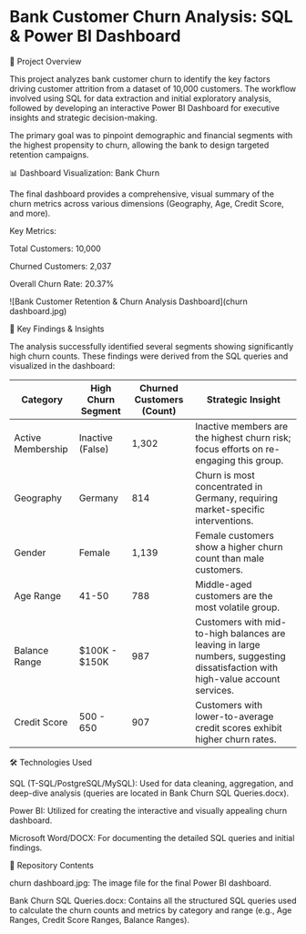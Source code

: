 # Bank Customer Churn Analysis: SQL & Power BI Dashboard

🚀 Project Overview

This project analyzes bank customer churn to identify the key factors driving customer attrition from a dataset of 10,000 customers. The workflow involved using SQL for data extraction and initial exploratory analysis, followed by developing an interactive Power BI Dashboard for executive insights and strategic decision-making.

The primary goal was to pinpoint demographic and financial segments with the highest propensity to churn, allowing the bank to design targeted retention campaigns.

📊 Dashboard Visualization: Bank Churn

The final dashboard provides a comprehensive, visual summary of the churn metrics across various dimensions (Geography, Age, Credit Score, and more).

Key Metrics:

Total Customers: 10,000

Churned Customers: 2,037

Overall Churn Rate: 20.37%

![Bank Customer Retention & Churn Analysis Dashboard](churn dashboard.jpg)

🔑 Key Findings & Insights

The analysis successfully identified several segments showing significantly high churn counts. These findings were derived from the SQL queries and visualized in the dashboard:

Category | High Churn Segment | Churned Customers (Count) | Strategic Insight
---|---|---|---
Active Membership | Inactive (False) | 1,302 | Inactive members are the highest churn risk; focus efforts on re-engaging this group.
Geography | Germany | 814 | Churn is most concentrated in Germany, requiring market-specific interventions.
Gender | Female | 1,139 | Female customers show a higher churn count than male customers.
Age Range | 41-50 | 788 | Middle-aged customers are the most volatile group.
Balance Range | $100K - $150K | 987 | Customers with mid-to-high balances are leaving in large numbers, suggesting dissatisfaction with high-value account services.
Credit Score | 500 - 650 | 907 | Customers with lower-to-average credit scores exhibit higher churn rates.

🛠️ Technologies Used

SQL (T-SQL/PostgreSQL/MySQL): Used for data cleaning, aggregation, and deep-dive analysis (queries are located in Bank Churn SQL Queries.docx).

Power BI: Utilized for creating the interactive and visually appealing churn dashboard.

Microsoft Word/DOCX: For documenting the detailed SQL queries and initial findings.

📁 Repository Contents

churn dashboard.jpg: The image file for the final Power BI dashboard.

Bank Churn SQL Queries.docx: Contains all the structured SQL queries used to calculate the churn counts and metrics by category and range (e.g., Age Ranges, Credit Score Ranges, Balance Ranges).
